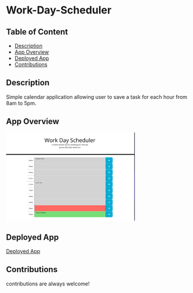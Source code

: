 # Work-Day-Scheduler

  ## Table of Content
  * [Description](#description)
  * [App Overview](#app-overview)
  * [Deployed App](#deployed-app)
  * [Contributions](#contributions)

## Description
Simple calendar application allowing user to save a task for each hour from 8am to 5pm.

## App Overview
<img src="./assets/img/Work-Day-Scheduler-Overview.JPG" width="70%"/>

## Deployed App
[Deployed App](https://juliorios15.github.io/Work-Day-Scheduler/)

## Contributions
contributions are always welcome!